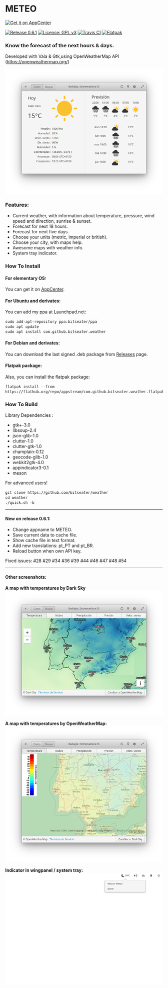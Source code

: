 # METEO

[![Get it on AppCenter](https://appcenter.elementary.io/badge.svg)](https://appcenter.elementary.io/com.github.bitseater.weather)﻿ 

[![Release 0.6.1](https://img.shields.io/badge/Release-0.6.1-orange.svg)](https://github.com/bitseater/weather/releases) [![License: GPL v3](https://img.shields.io/badge/License-GPL%20v3-blue.svg)](http://www.gnu.org/licenses/gpl-3.0) [![Travis CI](https://travis-ci.org/bitseater/weather.svg?branch=master)](https://travis-ci.org/bitseater/weather/builds/) [![Flatpak](https://img.shields.io/badge/flatpak-download-lightgrey.svg)](https://flathub.org/repo/appstream/com.github.bitseater.weather.flatpakref)


### Know the forecast of the next hours & days.

Developed with Vala & Gtk,using OpenWeatherMap API (https://openweathermap.org/)

![Screenshot](./data/screens/screenshot_1.png  "Weather")

### Features:

- Current weather, with information about temperature, pressure, wind speed and direction, sunrise & sunset.
- Forecast for next 18 hours.
- Forecast for next five days.
- Choose your units (metric, imperial or british).
- Choose your city, with maps help.
- Awesome maps with weather info.
- System tray indicator.

### How To Install

#### For elementary OS:

You can get it on [AppCenter](https://appcenter.elementary.io/com.github.bitseater.weather).

#### For Ubuntu and derivates:

You can add my ppa at Launchpad.net:

	sudo add-apt-repository ppa:bitseater/ppa
	sudo apt update
	sudo apt install com.github.bitseater.weather

#### For Debian and derivates:

You can download the last signed .deb package from [Releases](https://github.com/bitseater/weather/releases) page.

#### Flatpak package:

Also, you can install the flatpak package:

	flatpak install --from https://flathub.org/repo/appstream/com.github.bitseater.weather.flatpakref

### How To Build

Library Dependencies :

- gtk+-3.0
- libsoup-2.4
- json-glib-1.0
- clutter-1.0
- clutter-gtk-1.0
- champlain-0.12
- geocode-glib-1.0
- webkit2gtk-4.0
- appindicator3-0.1
- meson


For advanced users!

    git clone https://github.com/bitseater/weather
    cd weather
    ./quick.sh -b

----

#### New on release 0.6.1:

- Change appname to METEO.
- Save current data to cache file.
- Show cache file in text format.
- Add new translations: pt_PT and pt_BR.
- Reload button when own API key.

Fixed issues: #28 #29 #34 #36 #39 #44 #46 #47 #48 #54

----
#### Other screenshots:

**A map with temperatures by Dark Sky**
![Screenshot](./data/screens/screenshot_2.png  "Weather")

**A map with temperatures by OpenWeatherMap:**
![Screenshot](./data/screens/screenshot_3.png  "Weather")

**Indicator in wingpanel / system tray:**
![Screenshot](./data/screens/screenshot_4.png  "Weather")
